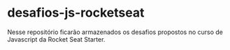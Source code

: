 # desafios-js-rocketseat
Nesse repositório ficarão armazenados os desafios propostos no curso de Javascript da Rocket Seat Starter.
